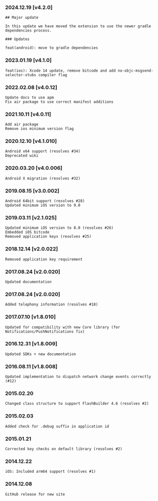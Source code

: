 ### 2024.12.19 [v4.2.0]

```
## Major update 

In this update we have moved the extension to use the newer gradle dependencies process.

### Updates 

feat(android): move to gradle dependencies
```

### 2023.01.19 [v4.1.0]

```
feat(ios): Xcode 14 update, remove bitcode and add no-objc-msgsend-selector-stubs compiler flag 
```

### 2022.02.08 [v4.0.12]

```
Update docs to use apm
Fix air package to use correct manifest additions
```



### 2021.10.11 [v4.0.11]

```
Add air package 
Remove ios minimum version flag
```



### 2020.12.10 [v4.1.010]

```
Android x64 support (resolves #34)
Deprecated wiki
```


### 2020.03.20 [v4.0.006]

```
Android X migration (resolves #32)
```


### 2019.08.15 [v3.0.002]

```
Android 64bit support (resolves #28)
Updated minimum iOS version to 9.0
```


### 2019.03.11 [v2.1.025]

```
Updated minimum iOS version to 8.0 (resolves #26)
Embedded iOS bitcode
Removed application keys (resolves #25)
```


### 2018.12.14 [v2.0.022]

```
Removed application key requirement
```


### 2017.08.24 [v2.0.020]

```
Updated documentation
```


### 2017.08.24 [v2.0.020]

```
Added telephony information (resolves #18)
```


### 2017.07.10 [v1.8.010]

```
Updated for compatibility with new Core library (for Notifications/PushNotifications fix)
```


### 2016.12.31 [v1.8.009]

```
Updated SDKs + new documentation
```


### 2016.08.11 [v1.8.008]

```
Updated implementation to dispatch network change events correctly (#12)
```


### 2015.02.20

```
Changed class structure to support FlashBuilder 4.6 (resolves #2)
```


### 2015.02.03

```
Added check for .debug suffix in application id
```


### 2015.01.21

```
Corrected key checks on default library (resolves #2)
```


### 2014.12.22

```
iOS: Included arm64 support (resolves #1)
```


### 2014.12.08

```
GitHub release for new site
```
